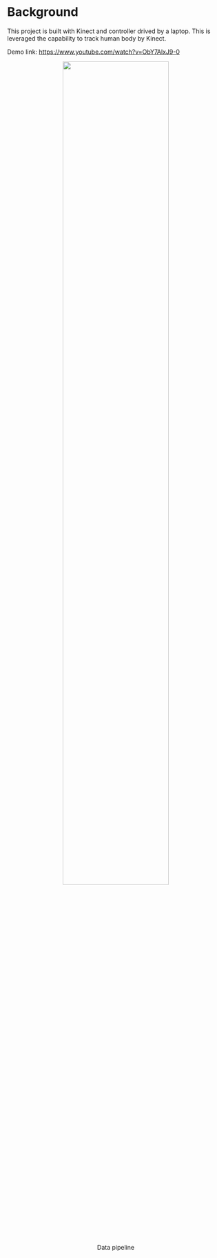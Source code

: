 # Background
This project is built with Kinect and controller drived by a laptop. This is leveraged the capability to track human body by Kinect.

Demo link: https://www.youtube.com/watch?v=ObY7AlxJ9-0
<p align="center">
    <image src="./images/ScreenShot.png" width="70%">
    <div align="center">Data pipeline</div>
</p>


